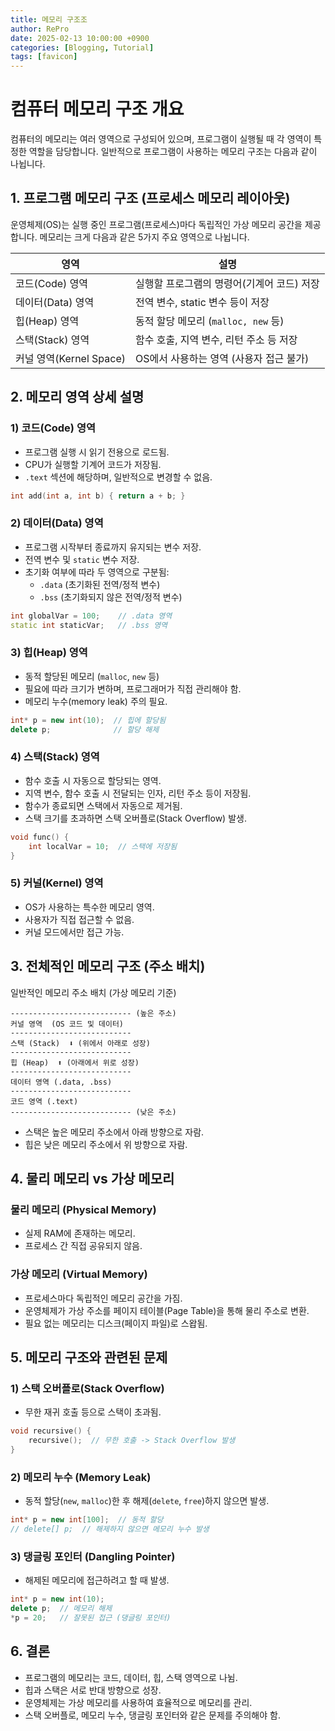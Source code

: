 ```yaml
---
title: 메모리 구조조
author: RePro
date: 2025-02-13 10:00:00 +0900
categories: [Blogging, Tutorial]
tags: [favicon]
---
```


# 컴퓨터 메모리 구조 개요

컴퓨터의 메모리는 여러 영역으로 구성되어 있으며, 프로그램이 실행될 때 각 영역이 특정한 역할을 담당합니다. 일반적으로 프로그램이 사용하는 메모리 구조는 다음과 같이 나뉩니다.

## 1. 프로그램 메모리 구조 (프로세스 메모리 레이아웃)
운영체제(OS)는 실행 중인 프로그램(프로세스)마다 독립적인 가상 메모리 공간을 제공합니다. 메모리는 크게 다음과 같은 5가지 주요 영역으로 나뉩니다.

| 영역  | 설명 |
|------|----------------------------|
| 코드(Code) 영역 | 실행할 프로그램의 명령어(기계어 코드) 저장 |
| 데이터(Data) 영역 | 전역 변수, static 변수 등이 저장 |
| 힙(Heap) 영역 | 동적 할당 메모리 (`malloc, new` 등) |
| 스택(Stack) 영역 | 함수 호출, 지역 변수, 리턴 주소 등 저장 |
| 커널 영역(Kernel Space) | OS에서 사용하는 영역 (사용자 접근 불가) |

## 2. 메모리 영역 상세 설명
### 1) 코드(Code) 영역
- 프로그램 실행 시 읽기 전용으로 로드됨.
- CPU가 실행할 기계어 코드가 저장됨.
- `.text` 섹션에 해당하며, 일반적으로 변경할 수 없음.

```cpp
int add(int a, int b) { return a + b; }
```

### 2) 데이터(Data) 영역
- 프로그램 시작부터 종료까지 유지되는 변수 저장.
- 전역 변수 및 `static` 변수 저장.
- 초기화 여부에 따라 두 영역으로 구분됨:
  - `.data` (초기화된 전역/정적 변수)
  - `.bss` (초기화되지 않은 전역/정적 변수)

```cpp
int globalVar = 100;    // .data 영역
static int staticVar;   // .bss 영역
```

### 3) 힙(Heap) 영역
- 동적 할당된 메모리 (`malloc`, `new` 등)
- 필요에 따라 크기가 변하며, 프로그래머가 직접 관리해야 함.
- 메모리 누수(memory leak) 주의 필요.

```cpp
int* p = new int(10);  // 힙에 할당됨
delete p;              // 할당 해제
```

### 4) 스택(Stack) 영역
- 함수 호출 시 자동으로 할당되는 영역.
- 지역 변수, 함수 호출 시 전달되는 인자, 리턴 주소 등이 저장됨.
- 함수가 종료되면 스택에서 자동으로 제거됨.
- 스택 크기를 초과하면 스택 오버플로(Stack Overflow) 발생.

```cpp
void func() {
    int localVar = 10;  // 스택에 저장됨
}
```

### 5) 커널(Kernel) 영역
- OS가 사용하는 특수한 메모리 영역.
- 사용자가 직접 접근할 수 없음.
- 커널 모드에서만 접근 가능.

## 3. 전체적인 메모리 구조 (주소 배치)
일반적인 메모리 주소 배치 (가상 메모리 기준)

```
--------------------------- (높은 주소)
커널 영역  (OS 코드 및 데이터)
---------------------------
스택 (Stack)  ⬇️ (위에서 아래로 성장)
---------------------------
힙 (Heap)  ⬆️ (아래에서 위로 성장)
---------------------------
데이터 영역 (.data, .bss)
---------------------------
코드 영역 (.text)
--------------------------- (낮은 주소)
```

- 스택은 높은 메모리 주소에서 아래 방향으로 자람.
- 힙은 낮은 메모리 주소에서 위 방향으로 자람.

## 4. 물리 메모리 vs 가상 메모리
### 물리 메모리 (Physical Memory)
- 실제 RAM에 존재하는 메모리.
- 프로세스 간 직접 공유되지 않음.

### 가상 메모리 (Virtual Memory)
- 프로세스마다 독립적인 메모리 공간을 가짐.
- 운영체제가 가상 주소를 페이지 테이블(Page Table)을 통해 물리 주소로 변환.
- 필요 없는 메모리는 디스크(페이지 파일)로 스왑됨.

## 5. 메모리 구조와 관련된 문제
### 1) 스택 오버플로(Stack Overflow)
- 무한 재귀 호출 등으로 스택이 초과됨.

```cpp
void recursive() {
    recursive();  // 무한 호출 -> Stack Overflow 발생
}
```

### 2) 메모리 누수 (Memory Leak)
- 동적 할당(`new`, `malloc`)한 후 해제(`delete`, `free`)하지 않으면 발생.

```cpp
int* p = new int[100];  // 동적 할당
// delete[] p;  // 해제하지 않으면 메모리 누수 발생
```

### 3) 댕글링 포인터 (Dangling Pointer)
- 해제된 메모리에 접근하려고 할 때 발생.

```cpp
int* p = new int(10);
delete p;  // 메모리 해제
*p = 20;   // 잘못된 접근 (댕글링 포인터)
```

## 6. 결론
- 프로그램의 메모리는 코드, 데이터, 힙, 스택 영역으로 나뉨.
- 힙과 스택은 서로 반대 방향으로 성장.
- 운영체제는 가상 메모리를 사용하여 효율적으로 메모리를 관리.
- 스택 오버플로, 메모리 누수, 댕글링 포인터와 같은 문제를 주의해야 함.